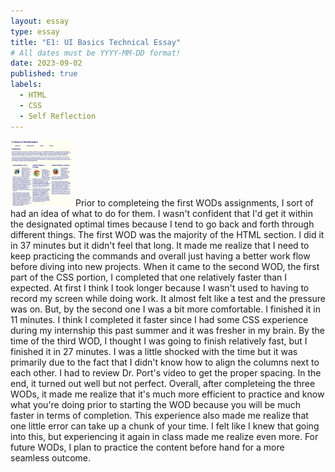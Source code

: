 ```yaml
---
layout: essay
type: essay
title: "E1: UI Basics Technical Essay"
# All dates must be YYYY-MM-DD format!
date: 2023-09-02
published: true
labels:
  - HTML
  - CSS
  - Self Reflection
---
```


<img width="100px" class="rounded float-start pe-4" src="../img/WODs1.png">
Prior to completeing the first WODs assignments, I sort of had an idea of what to do for them. I wasn't confident that I'd get it within the designated 
optimal times because I tend to go back and forth through different things. The first WOD was the majority of the HTML section. I did it in 37 minutes 
but it didn't feel that long. It made me realize that I need to keep practicing the commands and overall just having a better work flow before diving into 
new projects. When it came to the second WOD, the first part of the CSS portion, I completed that one relatively faster than I expected. At first I think I 
took longer because I wasn't used to having to record my screen while doing work. It almost felt like a test and the pressure was on. But, by the second one 
I was a bit more comfortable. I finished it in 11 minutes. I think I completed it faster since I had some CSS experience during my internship this past summer 
and it was fresher in my brain. By the time of the third WOD, I thought I was going to finish relatively fast, but I finished it in 27 minutes. I was a little 
shocked with the time but it was primarily due to the fact that I didn't know how to align the columns next to each other. I had to review Dr. Port's video 
to get the proper spacing. In the end, it turned out well but not perfect. Overall, after completeing the three WODs, it made me realize that it's much more 
efficient to practice and know what you're doing prior to starting the WOD because you will be much faster in terms of completion. This experience also made me 
realize that one little error can take up a chunk of your time. I felt like I knew that going into this, but experiencing it again in class made me realize even 
more. For future WODs, I plan to practice the content before hand for a more seamless outcome.
